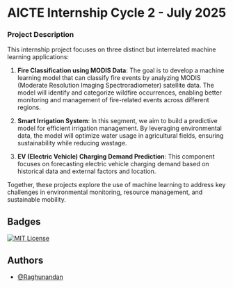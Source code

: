 # AICTE Internship Cycle 2 - July 2025

### Project Description

This internship project focuses on three distinct but interrelated machine learning applications:

1. **Fire Classification using MODIS Data**: The goal is to develop a machine learning model that can classify fire events by analyzing MODIS (Moderate Resolution Imaging Spectroradiometer) satellite data. The model will identify and categorize wildfire occurrences, enabling better monitoring and management of fire-related events across different regions.

2. **Smart Irrigation System**: In this segment, we aim to build a predictive model for efficient irrigation management. By leveraging environmental data, the model will optimize water usage in agricultural fields, ensuring sustainability while reducing wastage.

3. **EV (Electric Vehicle) Charging Demand Prediction**: This component focuses on forecasting electric vehicle charging demand based on historical data and external factors and location. 

Together, these projects explore the use of machine learning to address key challenges in environmental monitoring, resource management, and sustainable mobility.



## Badges

[![MIT License](https://img.shields.io/badge/License-MIT-green.svg)](https://choosealicense.com/licenses/mit/)


## Authors

- [@Raghunandan](https://github.com/RGS-AI)
